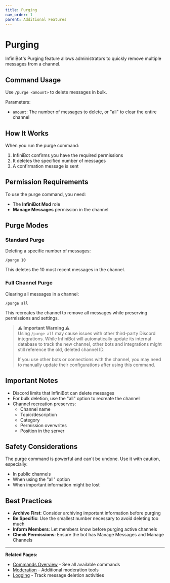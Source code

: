 ```yaml
---
title: Purging
nav_order: 1
parent: Additional Features
---
```


# Purging

InfiniBot's Purging feature allows administrators to quickly remove multiple messages from a channel.

## Command Usage

Use `/purge <amount>` to delete messages in bulk.

Parameters:
- `amount`: The number of messages to delete, or "all" to clear the entire channel

## How It Works

When you run the purge command:
1. InfiniBot confirms you have the required permissions
2. It deletes the specified number of messages
3. A confirmation message is sent

## Permission Requirements

To use the purge command, you need:
- The **InfiniBot Mod** role
- **Manage Messages** permission in the channel

## Purge Modes

### Standard Purge

Deleting a specific number of messages:
```
/purge 10
```
This deletes the 10 most recent messages in the channel.

### Full Channel Purge

Clearing all messages in a channel:
```
/purge all
```
This recreates the channel to remove all messages while preserving permissions and settings.

> **⚠️ Important Warning ⚠️**  
> Using `/purge all` may cause issues with other third-party Discord integrations. While InfiniBot will automatically update its internal database to track the new channel, other bots and integrations might still reference the old, deleted channel ID.
>
> If you use other bots or connections with the channel, you may need to manually update their configurations after using this command.

## Important Notes

- Discord limits that InfiniBot can delete messages
- For bulk deletion, use the "all" option to recreate the channel
- Channel recreation preserves:
  - Channel name
  - Topic/description
  - Category
  - Permission overwrites
  - Position in the server

## Safety Considerations

The purge command is powerful and can't be undone. Use it with caution, especially:
- In public channels
- When using the "all" option
- When important information might be lost

## Best Practices

- **Archive First**: Consider archiving important information before purging
- **Be Specific**: Use the smallest number necessary to avoid deleting too much
- **Inform Members**: Let members know before purging active channels
- **Check Permissions**: Ensure the bot has Manage Messages and Manage Channels

---

**Related Pages:**
- [Commands Overview](../getting-started/Commands.md) - See all available commands
- [Moderation](../core-features/Moderation.md) - Additional moderation tools
- [Logging](../core-features/Logging.md) - Track message deletion activities
